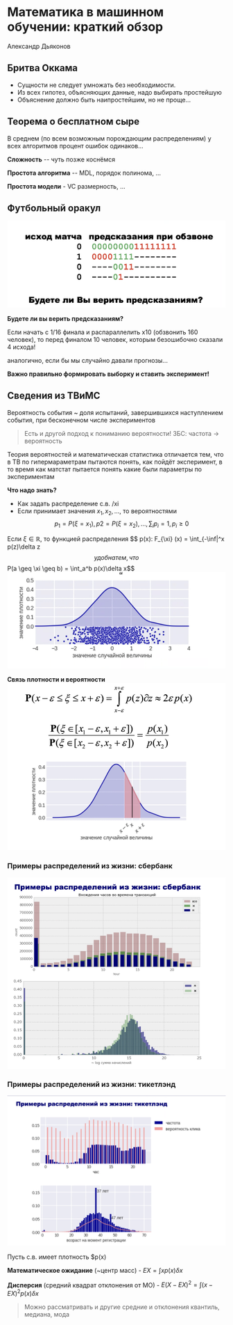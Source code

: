 # Математика в машинном обучении: краткий обзор
Александр Дьяконов 

## Бритва Оккама
- Сущности не следует умножать без необходимости.
- Из всех гипотез, объясняющих данные, надо выбирать простейшую
- Объяснение должно быть наипростейшим, но не проще... 

## Теорема о бесплатном сыре 
В среднем (по всем возможным порождающим распределениям) у всех алгоритмов процент ошибок одинаков...

**Сложность** -- чуть позже коснёмся

**Простота алгоритма** -- MDL, порядок полинома, ...

**Простота модели** - VC размерность, ...

## Футбольный оракул
![football_oracle.png](football_oracle.png)

**Будете ли вы верить предсказаниям?**

Если начать с 1/16 финала и распараллелить х10 (обзвонить 160 человек), 
то перед финалом 10 человек, которым безошибочно сказали 4 исхода!

аналогично, если бы мы случайно давали прогнозы...

**Важно правильно формировать выборку и ставить эксперимент!** 


## Сведения из ТВиМС
Вероятность события ~ доля испытаний, завершившихся наступлением события, при бесконечном числе экспериментов

> Есть и другой подход к пониманию вероятности! ЗБС: частота $\rightarrow$ вероятность


Теория вероятностей и математическая статистика отличается тем, что в ТВ по гипермараметрам пытаются понять, как пойдёт эксперимент,
в то время как матстат пытается понять какие были параметры по экспериментам

**Что надо знать?**
- Как задать распределение с.в. /xi
- Если принимает значения $x_1, x_2, ...,$ то вероятностями
$$ p_1 = P(\xi=x_1), p2 = P(\xi=x_2), ..., \sum_i p_i = 1, p_i \geq 0$$

Если $\xi \in \mathbb{R}$, то функцией распределения 
$$ p(x): F_{\xi} (x) = \int_{-\inf|^x p(z)\delta z$$ 
удобна тем, что 
$$ P(a \geq \xi \geq b) = \int_a^b p(x)\delta x$$
![random_value.png](random_value.png)

**Связь плотности и вероятности** 
![random_value_2.png](random_value_2.png)

### Примеры распределений из жизни: сбербанк 
![example_sber_trans.png](example_sber_trans.png)

### Примеры распределений из жизни: тикетлэнд
![example_ticketland.png](example_ticketland.png)

Пусть с.в. имеет плотность $p(x)

**Математическое ожидание** (~центр масс) - $E X = \int xp(x)\delta x$

**Дисперсия** (средний квадрат отклонения от МО) - $E(X - EX)^2 = \int (x - EX)^2 p(x) \delta x$ 

> Можно рассматривать и другие средние и отклонения квантиль, медиана, мода